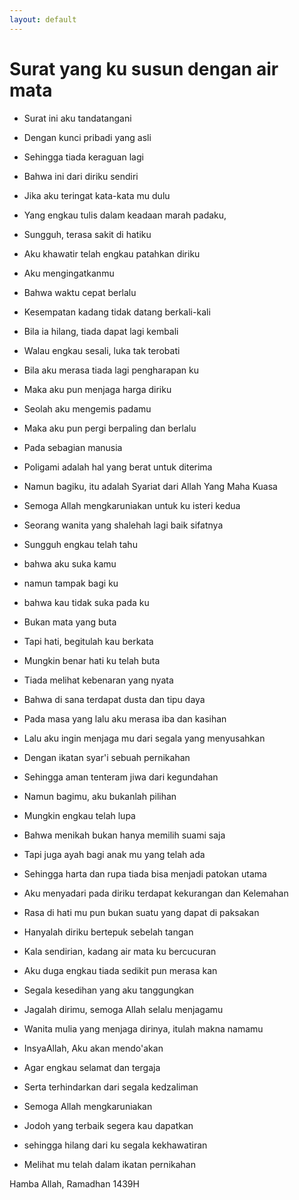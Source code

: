 ```yaml
---
layout: default
---
```


# Surat yang ku susun dengan air mata


- Surat ini aku tandatangani
- Dengan kunci pribadi yang asli
- Sehingga tiada keraguan lagi
- Bahwa ini dari diriku sendiri

- Jika aku teringat kata-kata mu dulu
- Yang engkau tulis dalam keadaan marah padaku,
- Sungguh, terasa sakit di hatiku
- Aku khawatir telah engkau patahkan diriku

- Aku mengingatkanmu
- Bahwa waktu cepat berlalu
- Kesempatan kadang tidak datang berkali-kali
- Bila ia hilang, tiada dapat lagi kembali
- Walau engkau sesali, luka tak terobati

- Bila aku merasa tiada lagi pengharapan ku
- Maka aku pun menjaga harga diriku
- Seolah aku mengemis padamu
- Maka aku pun pergi berpaling dan berlalu

- Pada sebagian manusia
- Poligami adalah hal yang berat untuk diterima
- Namun bagiku, itu adalah Syariat dari Allah Yang Maha Kuasa
- Semoga Allah mengkaruniakan untuk ku isteri kedua
- Seorang wanita yang shalehah lagi baik sifatnya

- Sungguh engkau telah tahu
- bahwa aku suka kamu
- namun tampak bagi ku
- bahwa kau tidak suka pada ku

- Bukan mata yang buta
- Tapi hati, begitulah kau berkata
- Mungkin benar hati ku telah buta
- Tiada melihat kebenaran yang nyata
- Bahwa di sana terdapat dusta dan tipu daya

- Pada masa yang lalu aku merasa iba dan kasihan
- Lalu aku ingin menjaga mu dari segala yang menyusahkan
- Dengan ikatan syar'i sebuah pernikahan
- Sehingga aman tenteram jiwa dari kegundahan
- Namun bagimu, aku bukanlah pilihan

- Mungkin engkau telah lupa
- Bahwa menikah bukan hanya memilih suami saja
- Tapi juga ayah bagi anak mu yang telah ada
- Sehingga harta dan rupa tiada bisa menjadi patokan utama

- Aku menyadari pada diriku terdapat kekurangan dan Kelemahan
- Rasa di hati mu pun bukan suatu yang dapat di paksakan
- Hanyalah diriku bertepuk sebelah tangan

- Kala sendirian, kadang air mata ku bercucuran
- Aku duga engkau tiada sedikit pun merasa kan
- Segala kesedihan yang aku tanggungkan

- Jagalah dirimu, semoga Allah selalu menjagamu
- Wanita mulia yang menjaga dirinya, itulah makna namamu

- InsyaAllah, Aku akan mendo'akan
- Agar engkau selamat dan tergaja
- Serta terhindarkan dari segala kedzaliman

- Semoga Allah mengkaruniakan
- Jodoh yang terbaik segera kau dapatkan
- sehingga hilang dari ku segala kekhawatiran
- Melihat mu telah dalam ikatan pernikahan


Hamba Allah, Ramadhan 1439H
